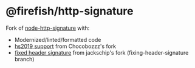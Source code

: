 # @firefish/http-signature

Fork of [node-http-signature](https://github.com/joyent/node-http-signature) with:

- Modernized/linted/formatted code
- [hs2019 support](https://github.com/joyent/node-http-signature/pull/116) from Chocobozzz's fork
- [fixed header signature](https://github.com/jackschip/node-http-signature/tree/fixing-header-signature) from jackschip's fork (fixing-header-signature branch)
